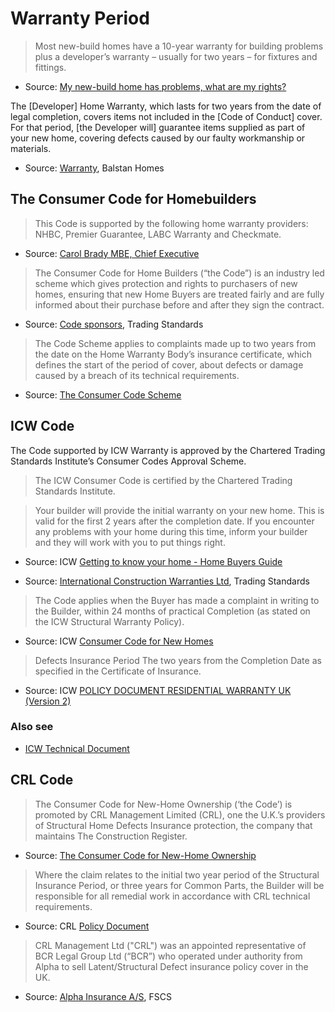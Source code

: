 # Warranty Period

> Most new-build homes have a 10-year warranty for building problems plus a developer’s warranty – usually for two years – for fixtures and fittings.

* Source: [My new-build home has problems, what are my rights?](https://www.which.co.uk/consumer-rights/advice/my-new-build-home-has-problems-what-are-my-rights-ab0tt2B3qLBr)

The [Developer] Home Warranty, which lasts for two years from the date of legal completion, covers items not included in the [Code of Conduct] cover. For that period, [the Developer will] guarantee items supplied as part of your new home, covering defects caused by our faulty workmanship or materials.

* Source: [Warranty](http://balstanhomes.co.uk/customer-services/warranty/), Balstan Homes

## The Consumer Code for Homebuilders

> This Code is supported by the following home warranty providers: NHBC, Premier Guarantee, LABC Warranty and Checkmate.

* Source: [Carol Brady MBE, Chief Executive](https://www.linkedin.com/in/carol-brady-mbe-9497607/)

> The Consumer Code for Home Builders (“the Code”) is an industry led scheme which gives protection and rights to purchasers of new homes, ensuring that new Home Buyers are treated fairly and are fully informed about their purchase before and after they sign the contract.

* Source: [Code sponsors](https://www.tradingstandards.uk/commercial-services/code-sponsors), Trading Standards

> The Code Scheme applies to complaints made up
  to two years from the date on the Home Warranty Body’s insurance certificate, which defines
  the start of the period of cover, about defects or damage caused by a breach of its
  technical requirements.

* Source: [The Consumer Code Scheme](https://mk0consumercodemytl1.kinstacdn.com/wp-content/uploads/2019/02/Consumer-Code-Scheme-Fourth-Edition-September-2017_120219.pdf)

## ICW Code

The Code supported by ICW Warranty is approved by the Chartered Trading Standards Institute’s Consumer Codes Approval Scheme.
 
> The ICW Consumer Code is certified by the Chartered Trading Standards Institute.

> Your builder will provide the initial warranty on your new home. This is valid for the first 2 years after the completion date. If you encounter any problems with your home during this time, inform your builder and they will work with you to put things right.

* Source: ICW [Getting to know your home - Home Buyers Guide](https://wbh1.co.uk/wp-content/uploads/2019/12/Getting-to-Know-Your-Home_v6..pdf)
 
* Source: [International Construction Warranties Ltd](https://www.tradingstandards.uk/commercial-services/code-sponsors/international-construction-warranties-ltd), Trading Standards

> The Code applies when the Buyer has made a complaint in writing to the Builder, within 24 months of practical Completion (as stated on the ICW Structural Warranty Policy).

* Source: ICW [Consumer Code for New Homes](https://i-c-w.co.uk/wp-content/uploads/2016/11/ICW-Consumer-Code-for-New-Homes.pdf)

> Defects Insurance Period
> The two years from the Completion Date as specified in the Certificate of Insurance.

* Source: ICW [POLICY DOCUMENT RESIDENTIAL WARRANTY UK (Version 2)](https://wbh1.co.uk/wp-content/uploads/2019/12/ICWIS-Residential-Warranty-Policy_v2.pdf)

### Also see

* [ICW Technical Document](https://issuu.com/i-c-w33/docs/icw_technical_doc)

## CRL Code

> The Consumer Code for New-Home Ownership (‘the Code’) is promoted by CRL Management Limited (CRL), one
  the U.K.’s providers of Structural Home Defects Insurance protection, the company that maintains The Construction
  Register.

* Source: [The Consumer Code for New-Home Ownership](https://www.tradingstandards.uk/media/documents/commercial/ccas-consultation/3.-the-consumer-code-for-new-home-ownership-first-edition-17112017.pdf)

> Where the claim relates to the initial two year period of the Structural Insurance Period, or three years
  for Common Parts, the Builder will be responsible for all remedial work in accordance with CRL technical
  requirements.

* Source: CRL [Policy Document](https://static1.squarespace.com/static/58a053a36a49636c5286dded/t/5942772cd2b857e783251175/1497528110875/CRL-Policy-Document.pdf)

> CRL Management Ltd ("CRL") was an appointed representative of BCR Legal Group Ltd (“BCR”) who operated under authority from Alpha to sell Latent/Structural Defect insurance policy cover in the UK.  

* Source: [Alpha Insurance A/S](https://www.fscs.org.uk/failed-firms/alpha/), FSCS
